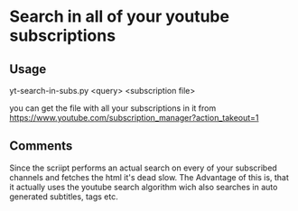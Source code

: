 # Search in all of your youtube subscriptions

## Usage
yt-search-in-subs.py \<query\> \<subscription file\>

you can get the file with all your subscriptions in it from
https://www.youtube.com/subscription_manager?action_takeout=1

## Comments
Since the scriipt performs an actual search on every of your subscribed channels and fetches the html it's dead slow.
The Advantage of this is, that it actually uses the youtube search algorithm wich also searches in auto generated subtitles, tags etc.
